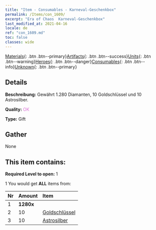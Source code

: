 ```yaml
---
title: "Item - Consumables - Karneval-Geschenkbox"
permalink: /Items/con_1609/
excerpt: "Era of Chaos  Karneval-Geschenkbox"
last_modified_at: 2021-04-16
locale: de
ref: "con_1609.md"
toc: false
classes: wide
---
```

 [Materials](/de/Items/){: .btn .btn--primary}[Artifacts](/de/Items/Artifacts/){: .btn .btn--success}[Units](/de/Items/Units/){: .btn .btn--warning}[Heroes](/de/Items/Heroes/){: .btn .btn--danger}[Consumables](/de/Items/Consumables/){: .btn .btn--info}[Unknown](/de/Items/Unknown/){: .btn .btn--primary}

## Details
 **Beschreibung:** Gewährt 1.280 Diamanten, 10 Goldschlüssel und 10 Astrosilber.

 **Quality:** <span style="color: #DA70D6">OK</span>

 **Type:** Gift

## Gather

  None

## This item contains:

 **Required Level to open:** 1

 1 You would get **ALL** items  from:

  | Nr | Amount |     Item    |
  |:---|:-------|:------------|
  | 1 |  **1280x** | <i class="fas fa-gem"/> |  | 
  | 2 | 10 | [Goldschlüssel](/de/Items/con_783/) |  | 
  | 3 | 10 | [Astrosilber](/de/Items/con_969/) |  | 
